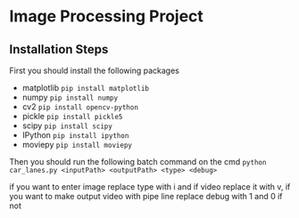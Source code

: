 # Image Processing Project
## Installation Steps
First you should install the following packages
- matplotlib `pip install matplotlib`
- numpy `pip install numpy`
- cv2 `pip install opencv-python`
- pickle `pip install pickle5`
- scipy `pip install scipy`
- IPython `pip install ipython`
- moviepy `pip install moviepy`

Then you should run the following batch command on the cmd
`python car_lanes.py <inputPath> <outputPath> <type> <debug>`

if you want to enter image replace type with i and if video replace it with v,
if you want to make output video with pipe line replace debug with 1 and 0 if not
